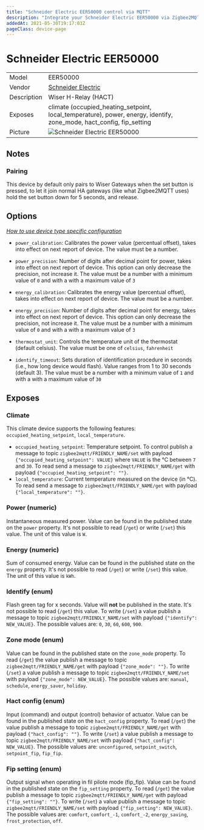 ```yaml
---
title: "Schneider Electric EER50000 control via MQTT"
description: "Integrate your Schneider Electric EER50000 via Zigbee2MQTT with whatever smart home infrastructure you are using without the vendor's bridge or gateway."
addedAt: 2021-05-30T19:17:03Z
pageClass: device-page
---
```


<!-- !!!! -->
<!-- ATTENTION: This file is auto-generated through docgen! -->
<!-- You can only edit the "Notes"-Section between the two comment lines "Notes BEGIN" and "Notes END". -->
<!-- Do not use h1 or h2 heading within "## Notes"-Section. -->
<!-- !!!! -->

# Schneider Electric EER50000

|     |     |
|-----|-----|
| Model | EER50000  |
| Vendor  | [Schneider Electric](/supported-devices/#v=Schneider%20Electric)  |
| Description | Wiser H-Relay (HACT) |
| Exposes | climate (occupied_heating_setpoint, local_temperature), power, energy, identify, zone_mode, hact_config, fip_setting |
| Picture | ![Schneider Electric EER50000](https://www.zigbee2mqtt.io/images/devices/EER50000.png) |


<!-- Notes BEGIN: You can edit here. Add "## Notes" headline if not already present. -->
## Notes


### Pairing
This device by default only pairs to Wiser Gateways when the set button is pressed, to let it join normal HA gateways (like what Zigbee2MQTT uses) hold the set button down for 5 seconds, and release.
<!-- Notes END: Do not edit below this line -->



## Options
*[How to use device type specific configuration](../guide/configuration/devices-groups.md#specific-device-options)*

* `power_calibration`: Calibrates the power value (percentual offset), takes into effect on next report of device. The value must be a number.

* `power_precision`: Number of digits after decimal point for power, takes into effect on next report of device. This option can only decrease the precision, not increase it. The value must be a number with a minimum value of `0` and with a with a maximum value of `3`

* `energy_calibration`: Calibrates the energy value (percentual offset), takes into effect on next report of device. The value must be a number.

* `energy_precision`: Number of digits after decimal point for energy, takes into effect on next report of device. This option can only decrease the precision, not increase it. The value must be a number with a minimum value of `0` and with a with a maximum value of `3`

* `thermostat_unit`: Controls the temperature unit of the thermostat (default celsius). The value must be one of `celsius`, `fahrenheit`

* `identify_timeout`: Sets duration of identification procedure in seconds (i.e., how long device would flash). Value ranges from 1 to 30 seconds (default 3). The value must be a number with a minimum value of `1` and with a with a maximum value of `30`


## Exposes

### Climate 
This climate device supports the following features: `occupied_heating_setpoint`, `local_temperature`.
- `occupied_heating_setpoint`: Temperature setpoint. To control publish a message to topic `zigbee2mqtt/FRIENDLY_NAME/set` with payload `{"occupied_heating_setpoint": VALUE}` where `VALUE` is the °C between `7` and `30`. To read send a message to `zigbee2mqtt/FRIENDLY_NAME/get` with payload `{"occupied_heating_setpoint": ""}`.
- `local_temperature`: Current temperature measured on the device (in °C). To read send a message to `zigbee2mqtt/FRIENDLY_NAME/get` with payload `{"local_temperature": ""}`.

### Power (numeric)
Instantaneous measured power.
Value can be found in the published state on the `power` property.
It's not possible to read (`/get`) or write (`/set`) this value.
The unit of this value is `W`.

### Energy (numeric)
Sum of consumed energy.
Value can be found in the published state on the `energy` property.
It's not possible to read (`/get`) or write (`/set`) this value.
The unit of this value is `kWh`.

### Identify (enum)
Flash green tag for x seconds.
Value will **not** be published in the state.
It's not possible to read (`/get`) this value.
To write (`/set`) a value publish a message to topic `zigbee2mqtt/FRIENDLY_NAME/set` with payload `{"identify": NEW_VALUE}`.
The possible values are: `0`, `30`, `60`, `600`, `900`.

### Zone mode (enum)
Value can be found in the published state on the `zone_mode` property.
To read (`/get`) the value publish a message to topic `zigbee2mqtt/FRIENDLY_NAME/get` with payload `{"zone_mode": ""}`.
To write (`/set`) a value publish a message to topic `zigbee2mqtt/FRIENDLY_NAME/set` with payload `{"zone_mode": NEW_VALUE}`.
The possible values are: `manual`, `schedule`, `energy_saver`, `holiday`.

### Hact config (enum)
Input (command) and output (control) behavior of actuator.
Value can be found in the published state on the `hact_config` property.
To read (`/get`) the value publish a message to topic `zigbee2mqtt/FRIENDLY_NAME/get` with payload `{"hact_config": ""}`.
To write (`/set`) a value publish a message to topic `zigbee2mqtt/FRIENDLY_NAME/set` with payload `{"hact_config": NEW_VALUE}`.
The possible values are: `unconfigured`, `setpoint_switch`, `setpoint_fip`, `fip_fip`.

### Fip setting (enum)
Output signal when operating in fil pilote mode (fip_fip).
Value can be found in the published state on the `fip_setting` property.
To read (`/get`) the value publish a message to topic `zigbee2mqtt/FRIENDLY_NAME/get` with payload `{"fip_setting": ""}`.
To write (`/set`) a value publish a message to topic `zigbee2mqtt/FRIENDLY_NAME/set` with payload `{"fip_setting": NEW_VALUE}`.
The possible values are: `comfort`, `comfort_-1`, `comfort_-2`, `energy_saving`, `frost_protection`, `off`.

